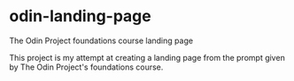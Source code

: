 # odin-landing-page
The Odin Project foundations course landing page

This project is my attempt at creating a landing page from the prompt given by The Odin Project's foundations course.